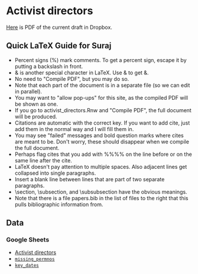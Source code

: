 # Activist directors #

[Here](https://www.dropbox.com/s/4933xka2vtf1fkm/activist_directors.pdf?dl=0) is PDF of the current draft in Dropbox.


## Quick LaTeX Guide for Suraj 
- Percent signs (%) mark comments. To get a percent sign, escape it by putting a backslash in front.
- & is another special character in LaTeX. Use \& to get &.
- No need to "Compile PDF", but you may do so.
- Note that each part of the document is in a separate file (so we can edit in parallel).
- You may want to "allow pop-ups" for this site, as the compiled PDF will be shown as one.
- If you go to activist_directors.Rnw and "Compile PDF", the full document will be produced.
- Citations are automatic with the correct key. If you want to add cite, just add them in the normal way and I will fill them in.
- You may see "failed" messages and bold question marks where cites are meant to be. Don't worry, these should disappear when we compile the full document.
- Perhaps flag cites that you add with %%%% on the line before or on the same line after the cite.
- LaTeX doesn't pay attention to multiple spaces. Also adjacent lines get collapsed into single paragraphs.
- Insert a blank line between lines that are part of two separate paragraphs.
- \section, \subsection, and \subsubsection have the obvious meanings.
- Note that there is a file papers.bib in the list of files to the right that this pulls bibliographic information
from.

## Data

### Google Sheets

- [Activist directors](https://docs.google.com/spreadsheets/d/1zHSKIAx4LKURXav-k06D7T3p3St0VjFa8RXvAFJnUfI/edit#gid=271850810)
- [`missing_permnos`](https://docs.google.com/spreadsheets/d/1yGJtmSLy1hGT4Od1whGJB9SbghCEfpwjkrbsSwqMpAY/edit#gid=0)
- [`key_dates`](https://docs.google.com/spreadsheets/d/1s8-xvFxQZd6lMrxfVqbPTwUB_NQtvdxCO-s6QCIYvNk/edit#gid=1796687034)
